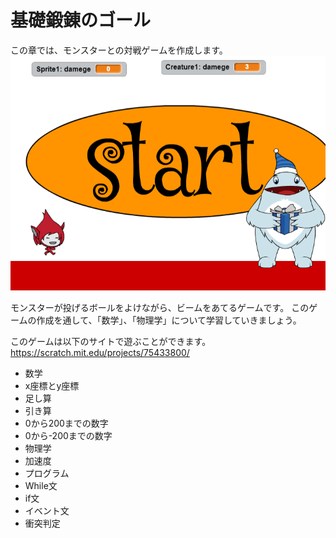 # 基礎鍛錬のゴール

この章では、モンスターとの対戦ゲームを作成します。
![](base001.png)

モンスターが投げるボールをよけながら、ビームをあてるゲームです。
このゲームの作成を通して、「数学」、「物理学」について学習していきましょう。

このゲームは以下のサイトで遊ぶことができます。
https://scratch.mit.edu/projects/75433800/


* 数学
 * x座標とy座標
 * 足し算
 * 引き算
 * 0から200までの数字
 * 0から-200までの数字
* 物理学
 * 加速度
* プログラム
 * While文
 * if文
 * イベント文
 * 衝突判定


